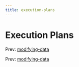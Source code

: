 ```yaml
---
title: execution-plans
---
```




# Execution Plans

Prev: [modifying-data](modifying-data.md)

Prev: [modifying-data](modifying-data.md)
